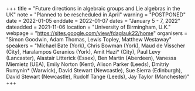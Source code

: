 +++
title = "Future directions in algebraic groups and Lie algebras in the UK"
note = "Planned to be rescheduled in April"
warning = "POSTPONED"
date = 2022-01-05
enddate = 2022-01-07
dates = "January 5 - 7, 2022"
dateadded = 2021-11-06
location = "University of Birmingham, U.K."
webpage = "https://sites.google.com/view/fdaglauk22/home"
organisers = "Simon Goodwin, Adam Thomas, Lewis Topley, Matthew Westaway"
speakers = "Michael Bate (York), Chris Bowman (York), Maud de Visscher (City), Haralampos Geranios (York), Amit Hazi* (City), Paul Levy (Lancaster), Alastair Litterick (Essex), Ben Martin (Aberdeen), Vanessa Miemietz (UEA), Emily Norton (Kent), Alison Parker (Leeds), Dmitriy Rumynin* (Warwick), David Stewart (Newcastle), Sue Sierra (Edinburgh), David Stewart (Newcastle), Rudolf Tange (Leeds), Jay Taylor (Manchester)"
+++
